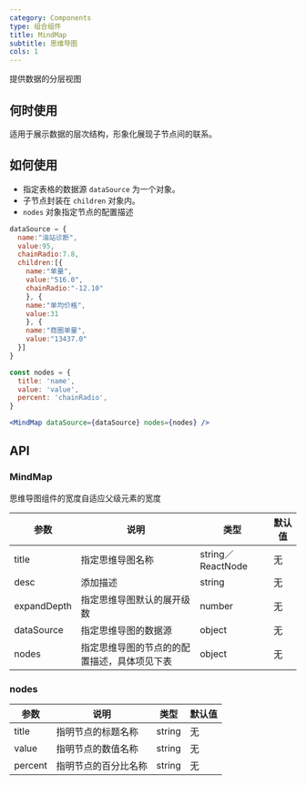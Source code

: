 ```yaml
---
category: Components
type: 组合组件
title: MindMap
subtitle: 思维导图
cols: 1
---
```


提供数据的分层视图

## 何时使用

适用于展示数据的层次结构，形象化展现子节点间的联系。

## 如何使用

 * 指定表格的数据源 `dataSource` 为一个对象。 
 * 子节点封装在 `children` 对象内。
 *  `nodes` 对象指定节点的配置描述


````jsx
dataSource = {
  name:"油站诊断",
  value:95,
  chainRadio:7.8,
  children:[{
    name:"单量",
    value:"516.0",
    chainRadio:"-12.10"
    }, {
    name:"单均价格",
    value:31
    }, {
    name:"商圈单量",
    value:"13437.0"
  }]
}

const nodes = {
  title: 'name',
  value: 'value',
  percent: 'chainRadio',
}

<MindMap dataSource={dataSource} nodes={nodes} />

````

## API

### MindMap

思维导图组件的宽度自适应父级元素的宽度

参数   |  说明   |  类型  |  默认值
----- | -----  | -----  | -----
title  | 指定思维导图名称 | string／ReactNode | 无
desc  | 添加描述  | string | 无
expandDepth  | 指定思维导图默认的展开级数 | number | 无
dataSource  | 指定思维导图的数据源  | object | 无
nodes  | 指定思维导图的节点的的配置描述，具体项见下表  | object | 无

### nodes

参数   |  说明   |  类型  |  默认值
----- | -----  | -----  | -----
title  | 指明节点的标题名称  | string | 无
value  | 指明节点的数值名称  | string | 无
percent  | 指明节点的百分比名称  | string | 无


